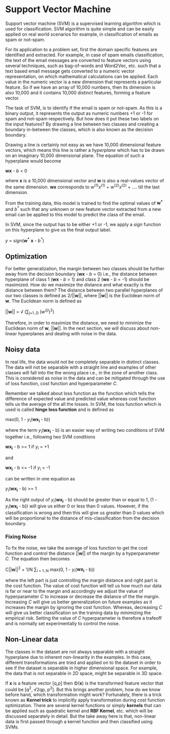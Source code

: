 # Support Vector Machine

Support vector machine (SVM) is a supervised learning algorithm which is used for classification. SVM algorithm is quite simple and can be easily applied on real world scenarios for example, in classification of emails as spam or not-spam.

For its application to a problem set, first the domain specific features are identified and extracted. For example, in case of spam emails classification, the text of the email messages are converted to feature vectors using several techniques, such as bag-of-words and Word2Vec, etc. such that a text based email message gets converted to a numeric vector representation, on which mathematical calculations can be applied. Each value in the numeric vector is a new dimension that represents a particular feature. So if we have an array of 10,000 numbers, then its dimension is also 10,000 and it contains 10,000 distinct features, forming a feature vector.

The task of SVM, is to identify if the email is spam or not-spam. As this is a binary output, it represents the output as numeric numbers +1 or -1 for spam and not-spam respectively. But how does it put these two labels on the input features? By drawing a line between two classes and creating a boundary in-between the classes, which is also known as the decision boundary.

Drawing a line is certainly not easy as we have 10,000 dimensional feature vectors, which means this line is rather a *hyperplane* which has to be drawn on an imaginary 10,000 dimensional plane. The equation of such a hyperplane would become

**wx** - *b* = 0

where **x** is a 10,000 dimensional vector and **w** is also a real-values vector of the same dimension. **wx** corresponds to *w*<sup>(1)</sup>*x*<sup>(1)</sup> + *w*<sup>(2)</sup>*x*<sup>(2)</sup> + .... till the last dimension.

From the training data, this model is trained to find the optimal values of **w<sup>\*<sup>** and *b<sup>\*<sup>* such that any unknown or new feature vector extracted from a new email can be applied to this model to predict the class of the email.

In SVM, since the output has to be either +1 or -1, we apply a *sign* function on this hyperplane to give us the final output label.

*y* = *sign*(**w<sup>\*<sup>** **x** - *b<sup>\*<sup>*)

## Optimization

For better generalization, the margin between two classes should be further away from the decision boundary (**wx** - *b* = 0) i.e., the distance between hyperplane of class 1 (**wx** - *b* = 1) and class 2 (**wx** - *b* = -1) should be maximized. How do we maximize the distance and what exactly is the distance between them? The distance between two parallel hyperplanes of our two classes is defined as 2/||**w**||, where ||**w**|| is the Euclidean norm of **w**. The Euclidean norm is defined as 

||**w**|| = √ (∑<sub>j=1..D</sub> (*w<sup>(j)</sup>*)<sup>2</sup>)

Therefore, in order to maximize the distance, we need to minimize the Euclidean norm of **w**, ||**w**||. In the next section, we will discuss about non-linear hyperplanes and dealing with noise in the data.

## Noisy data

In real life, the data would not be completely separable in distinct classes. The data will not be separable with a straight line and examples of other classes will fall into the the wrong place i.e., in the zone of another class. This is considered as noise in the data and can be mitigated through the use of loss function, cost function and hyperparameter *C*. 

Remember we talked about loss function as the function which tells the difference of expected value and predicted value whereas cost function tells us the average of the all the losses. In SVM, the loss function which is used is called **hinge loss function** and is defined as

max(0, 1 - *y*<sub>i</sub>(**wx<sub>i</sub>** - b))

where the term *y*<sub>i</sub>(**wx<sub>i</sub>** - b) is an easier way of writing two conditions of SVM together i.e., following two SVM conditions  

**wx<sub>i</sub>** - b >= 1 if *y*<sub>i</sub> = +1

and 

**wx<sub>i</sub>** - b <= -1 if *y*<sub>i</sub> = -1

can be written in one equation as

*y*<sub>i</sub>(**wx<sub>i</sub>** - b) >= 1

As the right output of *y*<sub>i</sub>(**wx<sub>i</sub>** - b) should be greater than or equal to 1, (1 - *y*<sub>i</sub>(**wx<sub>i</sub>** - b)) will give us either 0 or less than 0 values. However, if the classification is wrong and then this will give us greater than 0 values which will be proportional to the distance of mis-classification from the decision boundary.

### Fixing Noise 

To fix the noise, we take the average of loss function to get the cost function and control the distance ||**w**|| of the margin by a hyperparameter *C*. The equation then becomes

C||**w**||<sup>2</sup> + 1/N ∑<sub>i = 1..N</sub> max(0, 1 - *y*<sub>i</sub>(**wx<sub>i</sub>** - b))

where the left part is just controlling the margin distance and right part is the cost function. The value of cost function will tell us how much our data is far or near to the margin and accordingly we adjust the value of hyperparameter *C* to increase or decrease the distance of the the margin. Increasing *C* will give us better generalization on future examples as it increases the margin by ignoring the cost function. Whereas, decreasing *C* will give us better classification on the training data by minimizing the empirical risk. Setting the value of *C* hyperparameter is therefore a trafeoff and is normally set experimentally to control the noise.

## Non-Linear data

The classes in the dataset are not always separable with a straight hyperplane due to inherent non-linearity in the examples. In this case, different transformations are tried and applied on to the dataset in order to see if the dataset is separable in higher dimensional space. For example, the data that is not separable in 2D space, might be separable in 3D space.

If **x** is a feature vector [q,p] then Φ(**x**) is the transformed feature vector that could be [q<sup>2</sup>, √2qp, p<sup>2</sup>]. But this brings another problem, how do we know before hand, which transformation might work? Fortunately, there is a trick known as **Kernel trick** to implicitly apply transformation during cost function optimization. There are several kernel functions or simply **kernels** that can be applied such as quadratic kernel and **RBF Kernel**, etc. which will be discussed separately in detail. But the take away here is that, non-linear data is first passed through a kernel function and then classified using SVMs. 